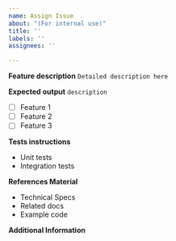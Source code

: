 ```yaml
---
name: Assign Issue
about: "(For internal use)"
title: ''
labels: ''
assignees: ''

---
```


**Feature description**
`Detailed description here`

**Expected output**
`description`

- [ ] Feature 1
- [ ] Feature 2
- [ ] Feature 3

**Tests instructions**

- Unit tests
- Integration tests

**References Material**

- Technical Specs
- Related docs
- Example code

**Additional Information**
